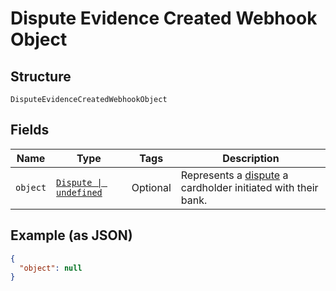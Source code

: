 
# Dispute Evidence Created Webhook Object

## Structure

`DisputeEvidenceCreatedWebhookObject`

## Fields

| Name | Type | Tags | Description |
|  --- | --- | --- | --- |
| `object` | [`Dispute \| undefined`](../../doc/models/dispute.md) | Optional | Represents a [dispute](https://developer.squareup.com/docs/disputes-api/overview) a cardholder initiated with their bank. |

## Example (as JSON)

```json
{
  "object": null
}
```


